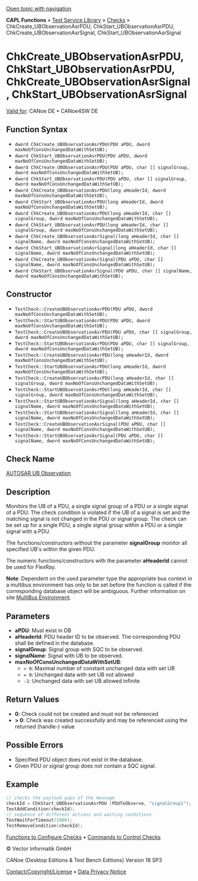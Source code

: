 [Open topic with navigation](../../../../../CANoeDEFamily.htm#Topics/CAPLFunctions/Test/Functions/CAPLfunctionChkCreateUBObservationAsrPDUAsrSignal.md)

**CAPL Functions** » [Test Service Library](../CAPLfunctionsTSLOverview.md) » [Checks](../CAPLfunctionsTSLCheckOverview.md) » ChkCreate_UBObservationAsrPDU, ChkStart_UBObservationAsrPDU, ChkCreate_UBObservationAsrSignal, ChkStart_UBObservationAsrSignal

# ChkCreate_UBObservationAsrPDU, ChkStart_UBObservationAsrPDU, ChkCreate_UBObservationAsrSignal, ChkStart_UBObservationAsrSignal

[Valid for](../../../Shared/FeatureAvailability.md):  CANoe DE • CANoe4SW DE

## Function Syntax

- `dword ChkCreate_UBObservationAsrPDU(PDU aPDU, dword maxNoOfConsUnchangedDataWithSetUB);`
- `dword ChkStart_UBObservationAsrPDU(PDU aPDU, dword maxNoOfConsUnchangedDataWithSetUB);`
- `dword ChkCreate_UBObservationAsrPDU(PDU aPDU, char [] signalGroup, dword maxNoOfConsUnchangedDataWithSetUB);`
- `dword ChkStart_UBObservationAsrPDU(PDU aPDU, char [] signalGroup, dword maxNoOfConsUnchangedDataWithSetUB);`
- `dword ChkCreate_UBObservationAsrPDU(long aHeaderId, dword maxNoOfConsUnchangedDataWithSetUB);`
- `dword ChkStart_UBObservationAsrPDU(long aHeaderId, dword maxNoOfConsUnchangedDataWithSetUB);`
- `dword ChkCreate_UBObservationAsrPDU(long aHeaderId, char [] signalGroup, dword maxNoOfConsUnchangedDataWithSetUB);`
- `dword ChkStart_UBObservationAsrPDU(long aHeaderId, char [] signalGroup, dword maxNoOfConsUnchangedDataWithSetUB);`
- `dword ChkCreate_UBObservationAsrSignal(long aHeaderId, char [] signalName, dword maxNoOfConsUnchangedDataWithSetUB);`
- `dword ChkStart_UBObservationAsrSignal(long aHeaderId, char [] signalName, dword maxNoOfConsUnchangedDataWithSetUB);`
- `dword ChkCreate_UBObservationAsrSignal(PDU aPDU, char [] signalName, dword maxNoOfConsUnchangedDataWithSetUB);`
- `dword ChkStart_UBObservationAsrSignal(PDU aPDU, char [] signalName, dword maxNoOfConsUnchangedDataWithSetUB);`

## Constructor

- `TestCheck::CreateUBObservationAsrPDU(PDU aPDU, dword maxNoOfConsUnchangedDataWithSetUB);`
- `TestCheck::StartUBObservationAsrPDU(PDU aPDU, dword maxNoOfConsUnchangedDataWithSetUB);`
- `TestCheck::CreateUBObservationAsrPDU(PDU aPDU, char [] signalGroup, dword maxNoOfConsUnchangedDataWithSetUB);`
- `TestCheck::StartUBObservationAsrPDU(PDU aPDU, char [] signalGroup, dword maxNoOfConsUnchangedDataWithSetUB);`
- `TestCheck::CreateUBObservationAsrPDU(long aHeaderId, dword maxNoOfConsUnchangedDataWithSetUB);`
- `TestCheck::StartUBObservationAsrPDU(long aHeaderId, dword maxNoOfConsUnchangedDataWithSetUB);`
- `TestCheck::CreateUBObservationAsrPDU(long aHeaderId, char [] signalGroup, dword maxNoOfConsUnchangedDataWithSetUB);`
- `TestCheck::StartUBObservationAsrPDU(long aHeaderId, char [] signalGroup, dword maxNoOfConsUnchangedDataWithSetUB);`
- `TestCheck::StartUBObservationAsrSignal(long aHeaderId, char [] signalName, dword maxNoOfConsUnchangedDataWithSetUB);`
- `TestCheck::StartUBObservationAsrSignal(long aHeaderId, char [] signalName, dword maxNoOfConsUnchangedDataWithSetUB);`
- `TestCheck::CreateUBObservationAsrSignal(PDU aPDU, char [] signalName, dword maxNoOfConsUnchangedDataWithSetUB);`
- `TestCheck::StartUBObservationAsrSignal(PDU aPDU, char [] signalName, dword maxNoOfConsUnchangedDataWithSetUB);`

## Check Name

[AUTOSAR UB Observation](../../../TestCommands/CheckDescriptions/CDAUTOSARUBObservation.md)

## Description

Monitors the UB of a PDU, a single signal group of a PDU or a single signal of a PDU. The check condition is violated if the UB of a signal is set and the matching signal is not changed in the PDU or signal group. The check can be set up for a single PDU, a single signal group within a PDU or a single signal with a PDU.

The functions/constructors without the parameter **signalGroup** monitor all specified UB's within the given PDU.

The numeric functions/constructors with the parameter **aHeaderId** cannot be used for FlexRay.

**Note**: Dependent on the used parameter type the appropriate bus context in a multibus environment has only to be set before the function is called if the corresponding database object will be ambiguous. Further information on site [MultiBus Environment](../../../Shared/CAPL/General/TestMultiBusEnvironment.md).

## Parameters

- **aPDU**: Must exist in DB
- **aHeaderId**: PDU header ID to be observed. The corresponding PDU shall be defined in the database.
- **signalGroup**: Signal group with SQC to be observed.
- **signalName**: Signal with UB to be observed.
- **maxNoOfConsUnchangedDataWithSetUB**:
  - `> 0`: Maximal number of constant unchanged data with set UB
  - `= 0`: Unchanged data with set UB not allowed
  - `-1`: Unchanged data with set UB allowed infinite

## Return Values

- **0**: Check could not be created and must not be referenced
- **> 0**: Check was created successfully and may be referenced using the returned (handle-) value

## Possible Errors

- Specified PDU object does not exist in the database.
- Given PDU or signal group does not contain a SQC signal.

## Example

```cpp
// checks the payload gaps of the message
checkId = ChkStart_UBObservationAsrPDU (PDUToObserve, "signalGroup1");
TestAddCondition(checkId);
// sequence of different actions and waiting conditions
TestWaitForTimeout(1000);
TestRemoveCondition(checkId);
```

[Functions to Configure Checks](../CAPLfunctionsTSLConfigurationFunctions.md) • [Commands to Control Checks](../CAPLfunctionsTSLCheckControlCommands.md)

© Vector Informatik GmbH

CANoe (Desktop Editions & Test Bench Editions) Version 18 SP3

[Contact/Copyright/License](../../../Shared/ContactCopyrightLicense.md) • [Data Privacy Notice](https://www.vector.com/int/en/company/get-info/privacy-policy/)

